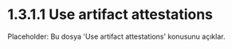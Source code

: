 # 1.3.1.1 Use artifact attestations

Placeholder: Bu dosya 'Use artifact attestations' konusunu açıklar.
